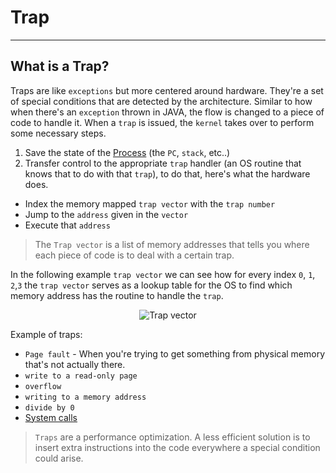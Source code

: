 # Trap
<hr>

## What is a Trap?

Traps are like `exceptions` but more centered around hardware. They're a set of special conditions that are detected by the architecture. Similar to how when there's an `exception` thrown in JAVA, the flow is changed to a piece of code to handle it. When a `trap` is issued, the `kernel` takes over to perform some necessary steps.
1. Save the state of the [Process](Process.md) (the `PC`, `stack`, etc..)
2. Transfer control to the appropriate `trap` handler (an OS routine that knows that to do with that `trap`), to do that, here's what the hardware does.
- Index the memory mapped `trap vector` with the `trap number`
- Jump to the `address` given in the `vector`
- Execute that `address` 

>The `Trap vector` is a list of memory addresses that tells you where each piece of code is to deal with a certain trap.

In the following example `trap vector` we can see how for every index `0`, `1`, `2`,`3` the `trap vector` serves as a lookup table for the OS to find which memory address has the routine to handle the `trap`.

<p align="center">
	<img src="https://i.imgur.com/fS5rlsF.png"alt="Trap vector">
</p>

Example of traps: 
- `Page fault` - When you're trying to get something from physical memory that's not actually there.
- `write to a read-only page`
- `overflow`
- `writing to a memory address`
- `divide by 0`
- [System calls](System_calls.md)

>`Traps` are a performance optimization. A less efficient solution is to insert extra instructions into the code everywhere a special condition could arise.